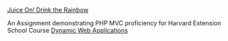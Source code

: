 <a href="http://juice.on.marniescully.biz/">Juice On! Drink the Rainbow</a>

An Assignment demonstrating PHP MVC proficiency for Harvard Extension School Course <a href="http://www.extension.harvard.edu/academics/courses/dynamic-web-applications/14291">Dynamic Web Applications</a> 


